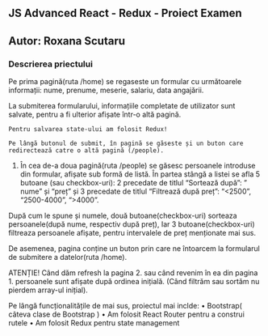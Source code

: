 
## JS Advanced React - Redux  - Proiect Examen 
## Autor: Roxana Scutaru 
### Descrierea priectului
Pe prima pagină(ruta /home) se regaseste un formular cu următoarele informații: nume, prenume, meserie, salariu, data angajării.

La submiterea formularului, informațiile completate de utilizator sunt salvate, pentru a fi ulterior afișate într-o altă pagină.

    Pentru salvarea state-ului am folosit Redux!

    Pe lângă butonul de submit, în pagină se găseste și un buton care redirectează catre o altă pagină (/people).

1.    În cea de-a doua pagină(ruta /people) se găsesc persoanele introduse din formular, afișate sub formă de listă. În partea stângă a listei se afla 5 butoane (sau checkbox-uri): 2 precedate de titlul “Sortează după”: ” nume” și “preț” și 3 precedate de titlul “Filtrează după preț”: “<2500”, “2500-4000”, “>4000”.

După cum le spune și numele, două butoane(checkbox-uri) sorteaza persoanele(după nume, respectiv după preț), Iar 3 butoane(checkbox-uri) filtreaza persoanele afișate, pentru intervalele de preț menționate mai sus.

De asemenea, pagina conține un buton prin care ne întoarcem la formularul de submitere a datelor(ruta /home).

ATENȚIE! Când dăm refresh la pagina 2. sau când revenim în ea din pagina 1. persoanele sunt afișate după ordinea inițială. (Când filtrăm sau sortăm nu pierdem array-ul inițial).

Pe lângă funcționalitățile de mai sus, proiectul mai inclde:
• Bootstrap( câteva clase de Bootstrap )
• Am folosit React Router pentru a construi rutele
• Am folosit Redux pentru state management

